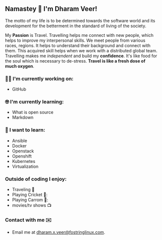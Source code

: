 ## Namastey 🙏 I'm Dharam Veer!
The motto of my life is to be determined towards the software world and its development for the betterment in the standard of living of the society.

My **Passion** is Travel. Travelling helps me connect with new people, which helps to improve my interpersonal skills. We meet people from various races, regions. It helps to understand their background and connect with them. 
This acquired skill helps when we work with a distributed global team. Travelling makes me *independent* and build my **confidence**. It's like food for the soul which is necessary to de-stress. **Travel is like a fresh dose of much  oxygen**.


 ### :technologist: I'm currently working on:
 
 - GitHub

### :nerd_face: I'm currently learning:
 
 - What is open source
 - Markdown

### :thinking: I want to learn:

 - Ansible
 - Docker
 - Openstack
 - Openshift
 - Kubernetes
 - Virtualization
 
### Outside of coding I enjoy:
 
 - Traveling :train:
 - Playing Cricket 🏏:
 - Playing Carrom 🔳:
 - movies/tv shows :tv:

### Contact with me ✉️
 - Email me at [dharam.x.veer@fostringlinux.com](mailto:dharam.x.veer@fostringlinux.com).
